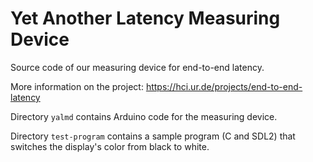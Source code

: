 # Yet Another Latency Measuring Device

Source code of our measuring device for end-to-end latency.

More information on the project: https://hci.ur.de/projects/end-to-end-latency

Directory `yalmd` contains Arduino code for the measuring device.

Directory `test-program` contains a sample program (C and SDL2) that switches the display's color from black to white.
